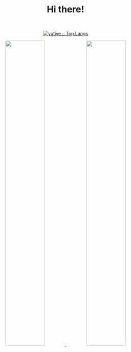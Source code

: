 <h1 align="center">
  Hi there!
</h1>

  <div>
      <br/>
        <p align="center">
          <a href="https://github.com/yutive/">
          <img src="https://github-readme-stats.vercel.app/api/top-langs/?username=yutive&langs_count=6&theme=dracula&layout=compact&hide_border=true" alt="yutive :: Top Langs" /></a>
        </p>
        <p align="center">
          <a href="https://github.com/1999AZZAR/">
          <img width="49.5%" src="https://github-readme-stats.vercel.app/api?username=yutive&show_icons=true&theme=dracula&hide_border=true" />
          <img width="49.5%" src="https://github-readme-streak-stats.herokuapp.com/?user=yutive&theme=dracula&hide_border=true" />
          </a>
       </p>
     <br>
  </div>   

